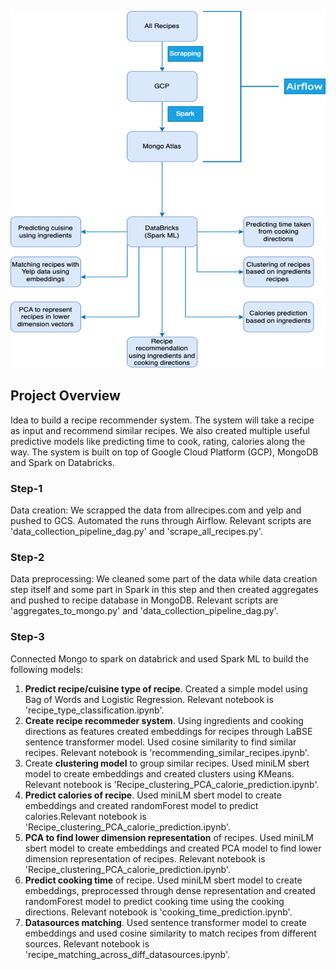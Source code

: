
![alt text](Proj_steps_overview.png)


## Project Overview
Idea to build a recipe recommender system. The system will take a recipe as input and recommend similar recipes. We also created multiple useful predictive models like predicting time to cook, rating, calories along the way. The system is built on top of Google Cloud Platform (GCP), MongoDB and Spark on Databricks. 

### Step-1

Data creation: We scrapped the data from allrecipes.com and yelp and pushed to GCS. Automated the runs through Airflow. Relevant scripts are 'data_collection_pipeline_dag.py' and 'scrape_all_recipes.py'.

### Step-2

Data preprocessing: We cleaned some part of the data while data creation step itself and some part in Spark in this step and then created aggregates and pushed to recipe database in MongoDB. Relevant scripts are 'aggregates_to_mongo.py' and 'data_collection_pipeline_dag.py'.

### Step-3

Connected Mongo to spark on databrick and used Spark ML to build the following models:
1. **Predict recipe/cuisine type of recipe**. Created a simple model using Bag of Words and Logistic Regression. Relevant notebook is 'recipe_type_classification.ipynb'.
2. **Create recipe recommeder system**. Using ingredients and cooking directions as features created embeddings for recipes through LaBSE sentence transformer model. Used cosine similarity to find similar recipes. Relevant notebook is 'recommending_similar_recipes.ipynb'.
3. Create **clustering model** to group similar recipes. Used miniLM sbert model to create embeddings and created clusters using KMeans. Relevant notebook is 'Recipe_clustering_PCA_calorie_prediction.ipynb'.
4. **Predict calories of recipe**. Used miniLM sbert model to create embeddings and created randomForest model to predict calories.Relevant notebook is 'Recipe_clustering_PCA_calorie_prediction.ipynb'.
5. **PCA to find lower dimension representation** of recipes. Used miniLM sbert model to create embeddings and created PCA model to find lower dimension representation of recipes. Relevant notebook is 'Recipe_clustering_PCA_calorie_prediction.ipynb'.
6. **Predict cooking time** of recipe. Used miniLM sbert model to create embeddings, preprocessed through dense representation and created randomForest model to predict cooking time using the cooking directions. Relevant notebook is 'cooking_time_prediction.ipynb'.
7. **Datasources matching**. Used sentence transformer model to create embeddings and used cosine similarity to match recipes from different sources. Relevant notebook is 'recipe_matching_across_diff_datasources.ipynb'.